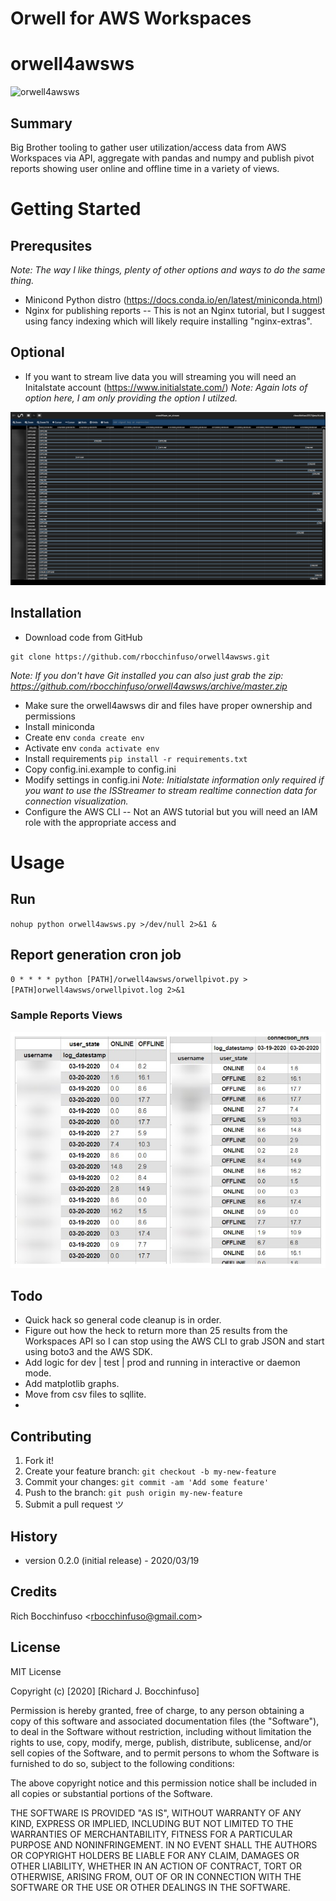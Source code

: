 # Orwell for AWS Workspaces


# orwell4awsws
![orwell4awsws](https://www.peaceproject.com/wp-content/uploads/LS255-In-Time-Of-Universal-Deceit-Bumper-Sticker.jpg?sfvrsn=74f89f35_1 "Orwell for AWS Workspaces")


## Summary
Big Brother tooling to gather user utilization/access data from AWS Workspaces via API, aggregate with pandas and numpy and publish pivot reports showing user online and offline time in a variety of views.

# Getting Started

## Prerequsites
_Note: The way I like things, plenty of other options and ways to do the same thing._
- Minicond Python distro (https://docs.conda.io/en/latest/miniconda.html)
- Nginx for publishing reports
-- This is not an Nginx tutorial, but I suggest using fancy indexing which will likely require installing "nginx-extras".

## Optional
- If you want to stream live data you will streaming you will need an Initalstate account (https://www.initialstate.com/)
_Note: Again lots of option here, I am only providing the option I utilzed._

![streamer dashboard](./assets/streamer_dashboard.png?raw=true "orwell4awsws streaming dashboard")

## Installation 
- Download code from GitHub
```
git clone https://github.com/rbocchinfuso/orwell4awsws.git
```
_Note:  If you don't have Git installed you can also just grab the zip: https://github.com/rbocchinfuso/orwell4awsws/archive/master.zip_

- Make sure the orwell4awsws dir and files have proper ownership and permissions
- Install miniconda
- Create env
`conda create env`
- Activate env
`conda activate env`
- Install requirements
`pip install -r requirements.txt`
- Copy config.ini.example to config.ini
- Modify settings in config.ini
_Note: Initialstate information only required if you want to use the ISStreamer to stream realtime connection data for connection visualization._
- Configure the AWS CLI
-- Not an AWS tutorial but you will need an IAM role with the appropriate access and 

# Usage

## Run
`nohup python orwell4awsws.py >/dev/null 2>&1 &`

## Report generation cron job
`0 * * * * python [PATH]/orwell4awsws/orwellpivot.py > [PATH]orwell4awsws/orwellpivot.log 2>&1`

### Sample Reports Views

![sample report](./assets/report_sample.jpg?raw=true "sample report")

## Todo
- Quick hack so general code cleanup is in order.
- Figure out how the heck to return more than 25 results from the Workspaces API so I can stop using the AWS CLI to grab JSON and start using boto3 and the AWS SDK.
- Add logic for dev | test | prod and running in interactive or daemon mode.
- Add matplotlib graphs.
- Move from csv files to sqllite.
- 

## Contributing

1. Fork it!
2. Create your feature branch: `git checkout -b my-new-feature`
3. Commit your changes: `git commit -am 'Add some feature'`
4. Push to the branch: `git push origin my-new-feature`
5. Submit a pull request ツ

## History
-  version 0.2.0 (initial release) - 2020/03/19

## Credits
Rich Bocchinfuso <<rbocchinfuso@gmail.com>>


## License
MIT License

Copyright (c) [2020] [Richard J. Bocchinfuso]

Permission is hereby granted, free of charge, to any person obtaining a copy
of this software and associated documentation files (the "Software"), to deal
in the Software without restriction, including without limitation the rights
to use, copy, modify, merge, publish, distribute, sublicense, and/or sell
copies of the Software, and to permit persons to whom the Software is
furnished to do so, subject to the following conditions:

The above copyright notice and this permission notice shall be included in all
copies or substantial portions of the Software.

THE SOFTWARE IS PROVIDED "AS IS", WITHOUT WARRANTY OF ANY KIND, EXPRESS OR
IMPLIED, INCLUDING BUT NOT LIMITED TO THE WARRANTIES OF MERCHANTABILITY,
FITNESS FOR A PARTICULAR PURPOSE AND NONINFRINGEMENT. IN NO EVENT SHALL THE
AUTHORS OR COPYRIGHT HOLDERS BE LIABLE FOR ANY CLAIM, DAMAGES OR OTHER
LIABILITY, WHETHER IN AN ACTION OF CONTRACT, TORT OR OTHERWISE, ARISING FROM,
OUT OF OR IN CONNECTION WITH THE SOFTWARE OR THE USE OR OTHER DEALINGS IN THE
SOFTWARE.